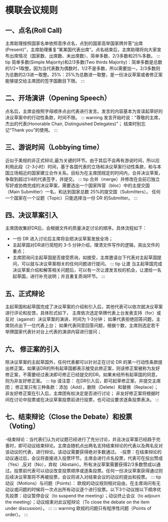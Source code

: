 # 模联会议规则
## 一、点名(Roll Call)
主席助理按照国家名单依照音序点名，点到的国家高举国家牌并答“出席(Present)”，主席助理重复“某某国代表出席”。点名结束后，主席助理将向大家宣布出席情况（国家数、出席数、未出席数）、简单多数、2/3多数和25%多数。
::: tip
简单多数(Simple Majority)和2/3多数(Two thirds Majority)：简单多数是总数的1/2+1取整。因为当代表数为偶数时，1/2不是多数，所以需要加一。2/3多数则为总数的2/3进一取整。25%：25%为总数进一取整，是一份决议草案或者修正案能够提交给主席团的签字国数目下限。 
:::
## 二、开场演讲（Opening Speech）
点名后，主席会按照字母顺序点出代表进行发言。发言的内容基本为宣读起草好的决议草案中的行动性条款，时间不限。
::: warning 
发言开始时说：“尊敬的主席，杰出的代表(Honorable Chair, Distinguished Delegates)”；
结束时别忘记“Thank you”的使用。
:::
## 三、游说时间（Lobbying time）
近似于美规的非正式辩论,最为关键的环节。由于其后不会再有游说时间，所以应利用此段（2-3小时）时间，基于各国代表的立场和决议草案行动性条款，和与本国立场相近的国家建立合作关系。目标为在主席团规定的时间内，合并决议草案，争取到超过1/4的代表签字，并提交。
::: tip
合并（merge）并修改在会前已独立写好或协商完成的决议草案，需要选出一个国家阵营（bloc）中的主提交国（Main Submitter）一名，和达到国家总数 25%的提交国（Submitters）。
任何一个国家在一个议题（Topic）只能选择当一份 DR 的Submitter。
:::
## 四、决议草案引入
主席团收集好DR后，会根据文件的质量决定讨论的顺序。具体流程如下：
- 一份 DR 进入讨论后主席将会把决议草案发放全场；
- 主起草国对DR进行简短的 3-5 分钟介绍，理清文件写作的逻辑，突出文件的重点； 
- 主席团询问主起草国是否接受质询，如接受，主席邀请台下代表对主起草国提问，可以就与决议草案相关的任何问题进行提问。
::: tip 让渡
当主起草国完成决议草案介绍和解答相关问题后，可以有一次让渡发言权的机会，让渡给一名起草国，进行补充说明；并且重复质询环节。
:::

## 五、正式辩论
主起草国和起草国完成了决议草案的介绍和引入后，其他代表可以依次就决议草案进行评论和反馈，具体形式如下，
主席依次选定举牌代表上台发表支持（for）或反对（against）决议草案的演讲，时间为 1-3分钟；
如果代表拒绝回答问题，主席则点出下一位代表上台；
如果代表同意回答问题，根据个数，主席则选定若干举牌国家代表针对台上代表的演讲内容进行提问；
## 六、 修正案的引入
除决议草案的主起草国外，任何代表都可以针对正在讨论 DR 的某一行动性条款提出修正案。如果该DR的所有起草国都表示接受此修正案，则该修正案被称为友好修正案，不需要经过表决即可修正已经提交的DR。如果未经所有起草国的同意，则为非友好修正案。
::: tip 请注意：
在DR引入后，即可起草修正案，并提交主席团；
修正案只有三种条款：添加（Add），删除（Delete）和替换（Replace）；
非友好修正案在引入后，主席团有权决定是否进行讨论；
非友好修正案将根据时间在讨论中投票或在决议草案投票前进行投票，也可动议要求逐条投票表决。
:::

## 七、结束辩论（Close the Debate）和投票（Voting）
-结束辩论：当代表们认为对议题已经进行了充分讨论，并且决议草案已经趋于完善时，即可动议结束辩论。主席会随机点出两名支持结束辩论的代表以及两名反对该动议的代表，进行辩论。该动议需要获得绝对多数通过。
-投票：在结束辩论的动议通过后，会议将直接进入投票环节。主席会进行点名投票，代表可在投出赞成（Yes）,反对（No），弃权（Abstain）。所有决议草案需要获得2/3多数赞成以通过。投票前代表可以动议改变投票顺序或逐条投票。任何一份决议草案获得通过则后续决议草案将不再被投票，会议将进入对结束会议的动议的提出和投票。
::: tip 动议（Motions）与问题（Points）：
欧规的动议规则相对自由，在主席询问有无动议或问题的时候将一次点出所有动议逐个进行投票。以下3个动议按以下顺序优先投票：动议暂停会议（to suspend the meeting）；动议终止会议（to adjourn the meeting）；动议结束对此议程辩论（To close the debate on the item under discussion）。
:::
::: warning 
欧规的问题只有程序性问题（Points of order）。
:::
